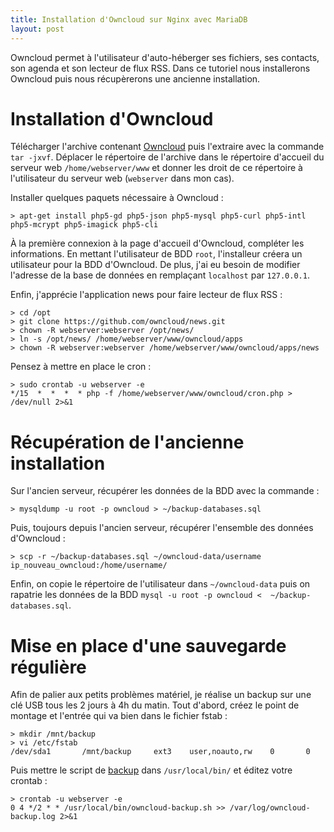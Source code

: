 ```yaml
---
title: Installation d'Owncloud sur Nginx avec MariaDB
layout: post
---
```


Owncloud permet à l'utilisateur d'auto-héberger ses fichiers, ses contacts, son
agenda et son lecteur de flux RSS. Dans ce tutoriel nous installerons Owncloud
puis nous récupèrerons une ancienne installation.

# Installation d'Owncloud

Télécharger l'archive contenant
[Owncloud](https://download.owncloud.org/community/owncloud-8.0.0.tar.bz2) puis
l'extraire avec la commande `tar -jxvf`. Déplacer le répertoire de l'archive
dans le répertoire d'accueil du serveur web `/home/webserver/www` et donner les
droit de ce répertoire à l'utilisateur du serveur web (`webserver` dans mon
cas).

Installer quelques paquets nécessaire à Owncloud&nbsp;:

	> apt-get install php5-gd php5-json php5-mysql php5-curl php5-intl php5-mcrypt php5-imagick php5-cli

À la première connexion à la page d'accueil d'Owncloud, compléter les
informations. En mettant l'utilisateur de BDD `root`, l'installeur créera un
utilisateur pour la BDD d'Owncloud. De plus, j'ai eu besoin de modifier
l'adresse de la base de données en remplaçant `localhost` par `127.0.0.1`.

Enfin, j'apprécie l'application news pour faire lecteur de flux RSS&nbsp;:

	> cd /opt
	> git clone https://github.com/owncloud/news.git
	> chown -R webserver:webserver /opt/news/
	> ln -s /opt/news/ /home/webserver/www/owncloud/apps
	> chown -R webserver:webserver /home/webserver/www/owncloud/apps/news

Pensez à mettre en place le cron&nbsp;:

	> sudo crontab -u webserver -e
	*/15  *  *  *  * php -f /home/webserver/www/owncloud/cron.php > /dev/null 2>&1

# Récupération de l'ancienne installation

Sur l'ancien serveur, récupérer les données de la BDD avec la commande&nbsp;:

	> mysqldump -u root -p owncloud > ~/backup-databases.sql

Puis, toujours depuis l'ancien serveur, récupérer l'ensemble des données
d'Owncloud&nbsp;:

	> scp -r ~/backup-databases.sql ~/owncloud-data/username ip_nouveau_owncloud:/home/username/ 

Enfin, on copie le répertoire de l'utilisateur dans `~/owncloud-data` puis on
rapatrie les données de la BDD `mysql -u root -p owncloud < 
~/backup-databases.sql`.

# Mise en place d'une sauvegarde régulière

Afin de palier aux petits problèmes matériel, je réalise un backup sur une clé
USB tous les 2 jours à 4h du matin. Tout d'abord, créez le point de montage et
l'entrée qui va bien dans le fichier fstab&nbsp;:

	> mkdir /mnt/backup
	> vi /etc/fstab
	/dev/sda1       /mnt/backup     ext3    user,noauto,rw    0       0

Puis mettre le script de [backup](/files/owncloud-backup.sh) dans
`/usr/local/bin/` et éditez votre crontab&nbsp;:

	> crontab -u webserver -e
	0 4 */2 * * /usr/local/bin/owncloud-backup.sh >> /var/log/owncloud-backup.log 2>&1


